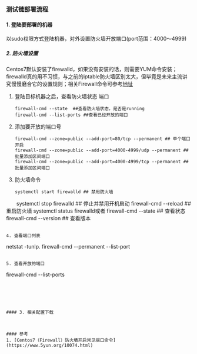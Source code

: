 ### 测试链部署流程
#### 1. 登陆要部署的机器
 以sudo权限方式登陆机器，对外设置防火墙开放端口(port范围：4000～4999)
 
##### 2. 防火墙设置
Centos7默认安装了firewalld，如果没有安装的话，则需要YUM命令安装；firewalld真的用不习惯，与之前的iptable防火墙区别太大，但毕竟是未来主流讲究慢慢磨合它的设置规则；相关Firewall命令可参考[地址]()

1. 登陆目标机器之后，查看防火墙状态 端口
   ```
   firewall-cmd --state  ##查看防火墙状态，是否是running
   firewall-cmd --list-ports ##查看已经开放的端口
   ```
2. 添加要开放的端口号
   ```
   firewall-cmd --zone=public --add-port=80/tcp --permanent ## 单个端口开启
   firewall-cmd --zone=public --add-port=4000-4999/udp --permanent ## 批量添加区间端口
   firewall-cmd --zone=public --add-port=4000-4999/tcp --permanent ## 批量添加区间端口
   ```
3. 防火墙命令
   ```
   systemctl start firewalld ## 禁用防火墙
　　systemctl stop firewalld  ## 停止并禁用开机启动
   firewall-cmd --reload ## 重启防火墙
   systemctl status firewalld或者 firewall-cmd --state ## 查看状态
   firewall-cmd --version ## 查看版本
   ``` 
     
4. 查看端口列表
   ```
   netstat -tunlp. 
   firewall-cmd --permanent --list-port
   ```
   
5. 查看开放的端口
   ```
   firewall-cmd --list-ports
   ```
 
   
    


#### 3. 相关配置下载



#### 参考
1. [Centos7（Firewall）防火墙开启常见端口命令](https://www.5yun.org/10074.html)


